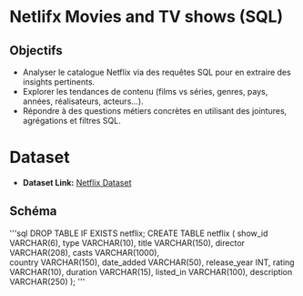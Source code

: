 # Netlifx Movies and TV shows (SQL)


## Objectifs 

- Analyser le catalogue Netflix via des requêtes SQL pour en extraire des insights pertinents.
- Explorer les tendances de contenu (films vs séries, genres, pays, années, réalisateurs, acteurs...).
- Répondre à des questions métiers concrètes en utilisant des jointures, agrégations et filtres SQL.

# Dataset 
 - **Dataset Link:** [Netflix Dataset](https://www.kaggle.com/datasets/shivamb/netflix-shows?resource=download)
## Schéma

'''sql
DROP TABLE IF EXISTS netflix;
CREATE TABLE netflix 
(
	show_id VARCHAR(6),
	type VARCHAR(10),
	title VARCHAR(150),
	director VARCHAR(208),
	casts VARCHAR(1000),	
	country VARCHAR(150),
	date_added	VARCHAR(50),
	release_year INT,
	rating	VARCHAR(10),
	duration VARCHAR(15),
	listed_in VARCHAR(100),
	description VARCHAR(250)
);
'''
